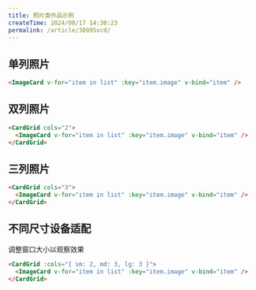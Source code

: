 ```yaml
---
title: 照片类作品示例
createTime: 2024/08/17 14:30:23
permalink: /article/30995vcd/
---
```


<script setup>
import { ref, onMounted } from 'vue'

const list = ref([])

onMounted(async () => {
  const res = await fetch('https://api.pengzhanbo.cn/wallpaper/bing/zh/').then((res) => res.json())
  list.value = res.map(item => ({
    title: item.title,
    image: item.url,
    author: item.copyright.replace('© ', '').split('/')?.[0].trim(),
    description: item.description,
    date: item.ssd.replace(/(\d{4})(\d{2})(\d{2})_(\d{2})(\d{2})/, (_, y, m, d, h, mm) => `${y}/${m}/${d} ${h}:${mm}`),
    href: item.url
  }))
})
</script>

## 单列照片

```md :no-line-numbers
<ImageCard v-for="item in list" :key="item.image" v-bind="item" />
```

<ImageCard v-for="item in list" :key="item.image" v-bind="item" />

## 双列照片

```md :no-line-numbers
<CardGrid cols="2">
  <ImageCard v-for="item in list" :key="item.image" v-bind="item" />
</CardGrid>
```

<CardGrid cols="2">
  <ImageCard v-for="item in list" :key="item.image" v-bind="item" />
</CardGrid>

## 三列照片

```md :no-line-numbers
<CardGrid cols="3">
  <ImageCard v-for="item in list" :key="item.image" v-bind="item" />
</CardGrid>
```

<CardGrid cols="3">
  <ImageCard v-for="item in list" :key="item.image" v-bind="item" />
</CardGrid>

## 不同尺寸设备适配

调整窗口大小以观察效果

```md :no-line-numbers
<CardGrid :cols="{ sm: 2, md: 3, lg: 3 }">
  <ImageCard v-for="item in list" :key="item.image" v-bind="item" />
</CardGrid>
```

<CardGrid :cols="{ sm: 2, md: 3, lg: 3 }">
  <ImageCard v-for="item in list" :key="item.image" v-bind="item" />
</CardGrid>
